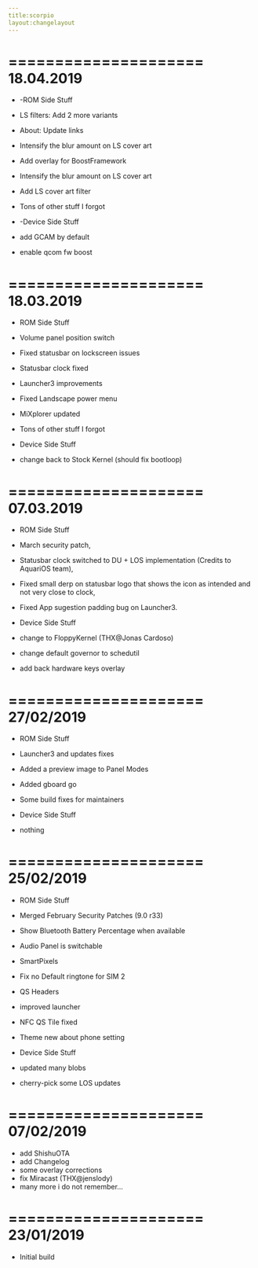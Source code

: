 ```yaml
---
title:scorpio
layout:changelayout
---
```

=====================
    18.04.2019
=====================
* -ROM Side Stuff
* LS filters: Add 2 more variants 
* About: Update links 
* Intensify the blur amount on LS cover art 
* Add overlay for BoostFramework 
* Intensify the blur amount on LS cover art
* Add LS cover art filter
* Tons of other stuff I forgot

* -Device Side Stuff
* add GCAM by default
* enable qcom fw boost

=====================
    18.03.2019
=====================
* ROM Side Stuff
* Volume panel position switch 
* Fixed statusbar on lockscreen issues 
* Statusbar clock fixed 
* Launcher3 improvements 
* Fixed Landscape power menu
* MiXplorer updated
* Tons of other stuff I forgot

* Device Side Stuff
* change back to Stock Kernel (should fix bootloop)

=====================
    07.03.2019
=====================
* ROM Side Stuff
* March security patch,
* Statusbar clock switched to DU + LOS implementation (Credits to AquariOS team),
* Fixed small derp on statusbar logo that shows the icon as intended and not very close to clock,
* Fixed App sugestion padding bug on Launcher3.

* Device Side Stuff
* change to FloppyKernel (THX@Jonas Cardoso)
* change default governor to schedutil
* add back hardware keys overlay
 
=====================
    27/02/2019
=====================
* ROM Side Stuff
* Launcher3 and updates fixes           
* Added a preview image to Panel Modes           
* Added gboard go           
* Some build fixes for maintainers

* Device Side Stuff
* nothing

=====================
    25/02/2019
=====================
* ROM Side Stuff
* Merged February Security Patches (9.0 r33)
* Show Bluetooth Battery Percentage when available
* Audio Panel is switchable
* SmartPixels
* Fix no Default ringtone for SIM 2
* QS Headers
* improved launcher
* NFC QS Tile fixed
* Theme new about phone setting

* Device Side Stuff
* updated many blobs
* cherry-pick some LOS updates

=====================
    07/02/2019
=====================
* add ShishuOTA
* add Changelog
* some overlay corrections
* fix Miracast (THX@jenslody)
* many more i do not remember...

=====================
    23/01/2019
=====================
* Initial build
